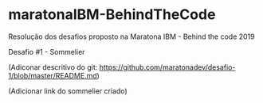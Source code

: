 # maratonaIBM-BehindTheCode

Resolução dos desafios proposto na Maratona IBM - Behind the code 2019

Desafio #1 - Sommelier

(Adiconar descritivo do git: https://github.com/maratonadev/desafio-1/blob/master/README.md)

(Adicionar link do sommelier criado)



